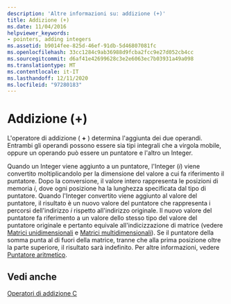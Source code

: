 ```yaml
---
description: 'Altre informazioni su: addizione (+)'
title: Addizione (+)
ms.date: 11/04/2016
helpviewer_keywords:
- pointers, adding integers
ms.assetid: b9014fee-825d-46ef-91db-5d46807081fc
ms.openlocfilehash: 33cc1284c9ab36988d9fcba2fcc9e27d052cb4cc
ms.sourcegitcommit: d6af41e42699628c3e2e6063ec7b03931a49a098
ms.translationtype: MT
ms.contentlocale: it-IT
ms.lasthandoff: 12/11/2020
ms.locfileid: "97280183"
---
```

# <a name="addition-"></a>Addizione (+)

L'operatore di addizione ( **+** ) determina l'aggiunta dei due operandi. Entrambi gli operandi possono essere sia tipi integrali che a virgola mobile, oppure un operando può essere un puntatore e l'altro un Integer.

Quando un Integer viene aggiunto a un puntatore, l'Integer (*i*) viene convertito moltiplicandolo per la dimensione del valore a cui fa riferimento il puntatore. Dopo la conversione, il valore intero rappresenta le posizioni di memoria *i*, dove ogni posizione ha la lunghezza specificata dal tipo di puntatore. Quando l'Integer convertito viene aggiunto al valore del puntatore, il risultato è un nuovo valore del puntatore che rappresenta i percorsi dell'indirizzo *i* rispetto all'indirizzo originale. Il nuovo valore del puntatore fa riferimento a un valore dello stesso tipo del valore del puntatore originale e pertanto equivale all'indicizzazione di matrice (vedere [Matrici unidimensionali](../c-language/one-dimensional-arrays.md) e [Matrici multidimensionali](../c-language/multidimensional-arrays-c.md)). Se il puntatore della somma punta al di fuori della matrice, tranne che alla prima posizione oltre la parte superiore, il risultato sarà indefinito. Per altre informazioni, vedere [Puntatore aritmetico](../c-language/pointer-arithmetic.md).

## <a name="see-also"></a>Vedi anche

[Operatori di addizione C](../c-language/c-additive-operators.md)
